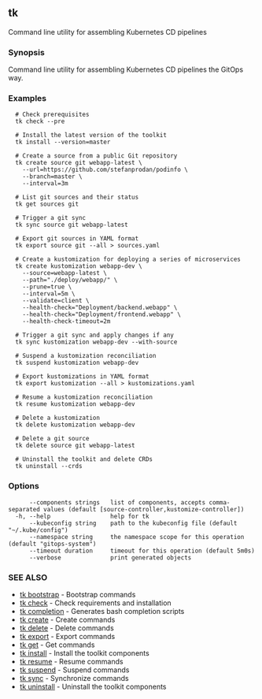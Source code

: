## tk

Command line utility for assembling Kubernetes CD pipelines

### Synopsis

Command line utility for assembling Kubernetes CD pipelines the GitOps way.

### Examples

```
  # Check prerequisites 
  tk check --pre

  # Install the latest version of the toolkit
  tk install --version=master

  # Create a source from a public Git repository
  tk create source git webapp-latest \
    --url=https://github.com/stefanprodan/podinfo \
    --branch=master \
    --interval=3m

  # List git sources and their status
  tk get sources git

  # Trigger a git sync
  tk sync source git webapp-latest

  # Export git sources in YAML format
  tk export source git --all > sources.yaml

  # Create a kustomization for deploying a series of microservices
  tk create kustomization webapp-dev \
    --source=webapp-latest \
    --path="./deploy/webapp/" \
    --prune=true \
    --interval=5m \
    --validate=client \
    --health-check="Deployment/backend.webapp" \
    --health-check="Deployment/frontend.webapp" \
    --health-check-timeout=2m

  # Trigger a git sync and apply changes if any
  tk sync kustomization webapp-dev --with-source

  # Suspend a kustomization reconciliation
  tk suspend kustomization webapp-dev

  # Export kustomizations in YAML format
  tk export kustomization --all > kustomizations.yaml

  # Resume a kustomization reconciliation
  tk resume kustomization webapp-dev

  # Delete a kustomization
  tk delete kustomization webapp-dev

  # Delete a git source
  tk delete source git webapp-latest

  # Uninstall the toolkit and delete CRDs
  tk uninstall --crds

```

### Options

```
      --components strings   list of components, accepts comma-separated values (default [source-controller,kustomize-controller])
  -h, --help                 help for tk
      --kubeconfig string    path to the kubeconfig file (default "~/.kube/config")
      --namespace string     the namespace scope for this operation (default "gitops-system")
      --timeout duration     timeout for this operation (default 5m0s)
      --verbose              print generated objects
```

### SEE ALSO

* [tk bootstrap](tk_bootstrap.md)	 - Bootstrap commands
* [tk check](tk_check.md)	 - Check requirements and installation
* [tk completion](tk_completion.md)	 - Generates bash completion scripts
* [tk create](tk_create.md)	 - Create commands
* [tk delete](tk_delete.md)	 - Delete commands
* [tk export](tk_export.md)	 - Export commands
* [tk get](tk_get.md)	 - Get commands
* [tk install](tk_install.md)	 - Install the toolkit components
* [tk resume](tk_resume.md)	 - Resume commands
* [tk suspend](tk_suspend.md)	 - Suspend commands
* [tk sync](tk_sync.md)	 - Synchronize commands
* [tk uninstall](tk_uninstall.md)	 - Uninstall the toolkit components

